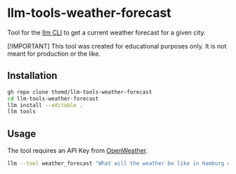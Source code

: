 # llm-tools-weather-forecast

Tool for the [llm CLI](https://github.com/simonw/llm) to get a current weather forecast for a given city.

[!IMPORTANT]
This tool was created for educational purposes only. It is not meant for production or the like.

## Installation

```bash
gh repo clone thomd/llm-tools-weather-forecast
cd llm-tools-weather-forecast
llm install --editable .
llm tools
```

## Usage

The tool requires an API Key from [OpenWeather](https://openweathermap.org/api).

```bash
llm --tool weather_forecast "What will the weather be like in Hamburg over the next three days?" --tools-debug
```

